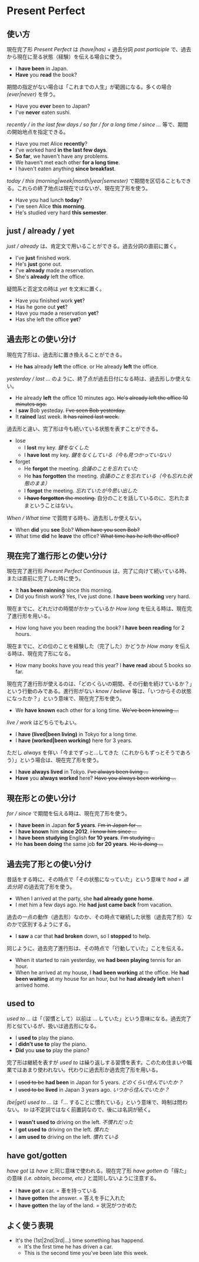 # Present Perfect

## 使い方

現在完了形 _Present Perfect_ は _(have|has)_ + 過去分詞 _past participle_ で、過去から現在に至る状態（経験）を伝える場合に使う。

* I __have been__ in Japan.
* __Have__ you __read__ the book?

期間の指定がない場合は「これまでの人生」が範囲になる。多くの場合 _(ever|never)_ を伴う。

* Have you __ever__ been to Japan?
* I've __never__ eaten sushi.

_recently / in the last few days / so far / for a long time / since ..._ 等で、期間の開始地点を指定できる。

* Have you met Alice __recently__?
* I've worked hard __in the last few days__.
* __So far__, we haven't have any problems.
* We haven't met each other __for a long time__.
* I haven't eaten anything __since breakfast__.

_today / this (morning|week|month|year|semester)_ で期間を区切ることもできる。これらの終了地点は現在ではないが、現在完了形を使う。

* Have you had lunch __today__?
* I've seen Alice __this morning__.
* He's studied very hard __this semester__.

## just / already / yet

_just / already_ は、肯定文で用いることができる。過去分詞の直前に置く。

* I've __just__ finished work.
* He's __just__ gone out.
* I've __already__ made a reservation.
* She's __already__ left the office.

疑問系と否定文の時は _yet_ を文末に置く。

* Have you finished work __yet__?
* Has he gone out __yet__?
* Have you made a reservation __yet__?
* Has she left the office __yet__?

## 過去形との使い分け

現在完了形は、過去形に置き換えることができる。

* He __has__ already __left__ the office. or He already __left__ the office.

_yesterday / last ..._ のように、終了点が過去日付になる時は、過去形しか使えない。

* He already __left__ the office 10 minutes ago. <del>He's already left the office 10 minutes ago.</del>
* I __saw__ Bob yesteday. <del>I've seen Bob yesterday.</del>
* It __rained__ last week. <del>It has rained last week.</del>

過去形と違い、完了形は今も続いている状態を表すことができる。

* lose
  * I __lost__ my key. _鍵をなくした_
  * I __have lost__ my key. _鍵をなくしている（今も見つかっていない）_
* forget
  * He __forgot__ the meeting. _会議のことを忘れていた_
  * He __has forgotten__ the meeting. _会議のことを忘れている（今も忘れた状態のまま）_
  * I __forgot__ the meeting. _忘れていたが今思い出した_
  * <del>I __have forgotten__ the meeting.</del> 自分のことを話しているのに、忘れたままということはない。

_When / What time_ で質問する時も、過去形しか使えない。

* When __did__ you __see__ Bob? <del>When have you seen Bob?</del>
* What time __did__ he __leave__ the office? <del>What time has he left the office?</del>

## 現在完了進行形との使い分け

現在完了進行形 _Preesnt Perfect Continuous_ は、完了に向けて続いている時、または直前に完了した時に使う。

* It __has been rainning__ since this morning.
* Did you finish work? Yes, I've just done. I __have been working__ very hard.

現在までに、どれだけの時間がかかっているか _How long_ を伝える時は、現在完了進行形を用いる。

* How long have you been reading the book? I __have been reading__ for 2 hours.

現在までに、どの位のことを経験した（完了した）かどうか _How many_ を伝える時は、現在完了形になる。

* How many books have you read this year? I __have read__ about 5 books so far.

現在完了進行形が使えるのは、「どのくらいの期間、その行動を続けているか？」という行動のみである。進行形がない _know / believe_ 等は、「いつからその状態になったか？」という意味で、現在完了形を使う。

* We __have known__ each other for a long time. <del>We've been knowing ...</del>

_live / work_ はどちらでもよい。

* I __have (lived|been living)__ in Tokyo for a long time.
* I __have (worked|been working)__ here for 3 years.

ただし _always_ を伴い「今までずっと...してきた（これからもずっとそうであろう）」という場合は、現在完了形を使う。

* I __have always lived__ in Tokyo. <del>I've always been living ...</del>
* __Have__ you __always worked__ here? <del>Have you always been working ...</del>

## 現在形との使い分け

_for / since_ で期間を伝える時は、現在完了形を使う。

* I __have been__ in Japan __for 5 years__. <del>I'm in Japan for ...</del>
* I __have known__ him __since 2012__. <del>I know him since ...</del>
* I __have been studying__ English __for 10 years__. <del>I'm studying ..</del>
* He __has been doing__ the same job __for 20 years__. <del>He is doing ...</del>

## 過去完了形との使い分け

昔話をする時に、その時点で「その状態になっていた」という意味で _had + 過去分詞_ の過去完了形を使う。

* When I arrived at the party, she __had already gone home__.
* I met him a few days ago. He __had just came back__ from vacation.

過去の一点の動作（過去形）なのか、その時点で継続した状態（過去完了形）なのかで区別するようにする。

* I __saw__ a car that __had broken__ down, so I __stopped__ to help.

同じように、過去完了進行形は、その時点で「行動していた」ことを伝える。

* When it started to rain yesterday, we __had been playing__ tennis for an hour.
* When he arrived at my house, I __had been working__ at the office. He __had been waiting__ at my house for an hour, but he __had already left__ when I arrived home.

## used to

_used to ..._ は「（習慣として）以前は ... していた」という意味になる。過去完了形と似ているが、扱いは過去形になる。

* I __used to__ play the piano.
* I __didn't use to__ play the piano.
* __Did__ you __use to__ play the piano?

完了形は継続を表すが _used to_ は繰り返しする習慣を表す。このため住まいや職業ではあまり使われない。代わりに過去形か過去完了形を用いる。

* I <del>used to be</del> __had been__ in Japan for 5 years. _どのくらい住んでいたか？_
* I <del>used to be</del> __lived__ in Japan 3 years ago. _いつから住んでいたか？_

_(be|get) used to ..._ は「... することに慣れている」という意味で、時制は問わない。 _to_ は不定詞ではなく前置詞なので、後には名詞が続く。

* I __wasn't used to__ driving on the left. _不慣れだった_
* I __got used to__ driving on the left. _慣れた_
* I __am used to__ driving on the left. _慣れている_

## have got/gotten

_have got_ は _have_ と同じ意味で使われる。現在完了形 _have gotten_ の「得た」の意味 _(i.e. obtain, become, etc.)_ と混同しないように注意する。

* I __have got__ a car. = 車を持っている
* I __have gotten__ the answer. = 答えを手に入れた
* I __have gotten__ the lay of the land. = 状況がつかめた

## よく使う表現

* It's the (1st|2nd|3rd|...) time something has happend.
  * It's the first time he has driven a car.
  * This is the second time you've been late this week.

